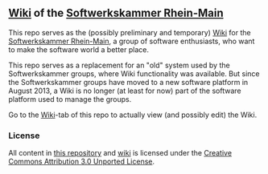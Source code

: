 ## [Wiki](https://github.com/softwerkskammer/softwerkskammer-rhein-main-wiki/wiki) of the [Softwerkskammer Rhein-Main](http://www.softwerkskammer.org/groups/rheinmain)


This repo serves as the (possibly preliminary and temporary) [Wiki](https://github.com/softwerkskammer/softwerkskammer-rhein-main-wiki) for the [Softwerkskammer Rhein-Main](http://www.softwerkskammer.org/groups/rheinmain), a group of software enthusiasts, who want to make the software world a better place. 

This repo serves as a replacement for an "old" system used by the Softwerkskammer groups, where Wiki functionality was available. But since the Softwerkskammer groups have moved to a new software platform in August 2013, a Wiki is no longer  (at least for now) part of the software platform used to manage the groups.

Go to the [Wiki](https://github.com/softwerkskammer/softwerkskammer-rhein-main-wiki)-tab of this repo to actually view (and possibly edit) the Wiki.

### License

All content in [this repository]() and [wiki]() is licensed under the [Creative Commons Attribution 3.0 Unported License](http://creativecommons.org/licenses/by/3.0/).
